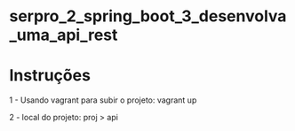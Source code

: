 # serpro_2_spring_boot_3_desenvolva_uma_api_rest


# Instruções

1 - Usando vagrant para subir o projeto: vagrant up


2 - local do projeto: proj > api